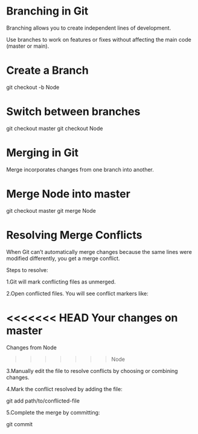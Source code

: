 # Branching in Git

Branching allows you to create independent lines of development.

Use branches to work on features or fixes without affecting the main code (master or main).

# Create a Branch 

git checkout -b Node

# Switch between branches

git checkout master
git checkout Node

# Merging in Git

Merge incorporates changes from one branch into another.

# Merge Node into master

git checkout master
git merge Node

# Resolving Merge Conflicts

When Git can’t automatically merge changes because the same lines were modified differently, you get a merge conflict.

Steps to resolve:

1.Git will mark conflicting files as unmerged.

2.Open conflicted files. You will see conflict markers like:

<<<<<<< HEAD
Your changes on master
=======
Changes from Node
>>>>>>> Node

3.Manually edit the file to resolve conflicts by choosing or combining changes.

4.Mark the conflict resolved by adding the file:

git add path/to/conflicted-file

5.Complete the merge by committing:

git commit 
